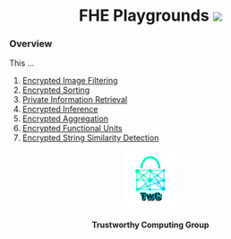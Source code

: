 <h1 align="center">FHE Playgrounds <a href="https://github.com/TrustworthyComputing/FHE-Playgrounds/blob/main/LICENSE"><img src="https://img.shields.io/badge/license-MIT-blue.svg"></a> </h1>


### Overview
This ...

1. [Encrypted Image Filtering](./image-filtering)
2. [Encrypted Sorting](./sorting)
3. [Private Information Retrieval](./pir)
4. [Encrypted Inference](./inference)
5. [Encrypted Aggregation](./aggregation)
6. [Encrypted Functional Units](./functional-units)
7. [Encrypted String Similarity Detection](./string-similarity)


<p align="center">
    <img src="./logos/twc.png" height="20%" width="20%">
</p>
<h4 align="center">Trustworthy Computing Group</h4>
